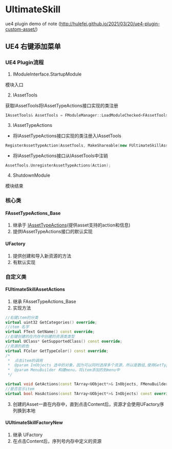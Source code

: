 # UltimateSkill
ue4 plugin demo of note (http://hulefei.github.io/2021/03/20/ue4-plugin-custom-asset/)

## UE4 右键添加菜单

### UE4 Plugin流程

1. IModuleInterface.StartupModule

模块入口

2. IAssetTools 

获取IAssetTools将IAssetTypeActions接口实现的类注册

```cpp
IAssetTools& AssetTools = FModuleManager::LoadModuleChecked<FAssetToolsModule>("AssetTools").Get();
```

3. IAssetTypeActions

* 将IAssetTypeActions接口实现的类注册入IAssetTools

```cpp
RegisterAssetTypeAction(AssetTools, MakeShareable(new FUltimateSkillAssetActions()));
```

* 将IAssetTypeActions接口从IAssetTools中注销

```cpp
AssetTools.UnregisterAssetTypeActions(Action);
```

4. ShutdownModule

模块结束

### 核心类

#### FAssetTypeActions_Base

1. 继承于 [IAssetTypeActions](https://docs.unrealengine.com/en-US/API/Developer/AssetTools/IAssetTypeActions/index.html)(提供asset支持的action和信息)
2. 提供IAssetTypeActions接口的默认实现

#### UFactory

1. 提供创建和导入新资源的方法
2. 有默认实现

### 自定义类

#### FUltimateSkillAssetActions

1. 继承 FAssetTypeActions_Base
2. 实现方法

```cpp
//右键item的分类
virtual uint32 GetCategories() override;
//item 名字
virtual FText GetName() const override;
//右键创建的在内存中创建的资源类类型
virtual UClass* GetSupportedClass() const override;
//资源的颜色
virtual FColor GetTypeColor() const override;
/*
 * 	点击item的调用
 *	@param InObjects 选中的对象，因为可以同时选择多个资源，所以是数组,使用GetTypedWeakObjectPtrs<UUltimateSkillAsset>转换资源
 *	@param MenuBuilder 构建menu，将item添加的到menu中
 */

virtual void GetActions(const TArray<UObject*>& InObjects, FMenuBuilder& MenuBuilder) override;
//是否显示item
virtual bool HasActions(const TArray<UObject*>& InObjects) const override;
```



3. 创建的Asset一直在内存中，直到点击Content后，资源才会使用UFactory序列换到本地

#### UUltimateSkillFactoryNew

1. 继承 UFactory
2. 在点击Content后，序列号内存中定义的资源


